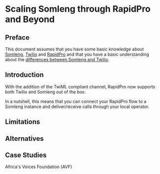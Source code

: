# Scaling Somleng through RapidPro and Beyond

## Preface

This document assumes that you have some basic knowledge about [Somleng](https://github.com/somleng/somleng-project/blob/master/docs/what_is_somleng.md), [Twilio](https://github.com/somleng/somleng-project/blob/master/docs/what_is_twilio.md) and [RapidPro](https://community.rapidpro.io/) and that you have a basic understanding about the [differences between Somleng and Twilio](https://github.com/somleng/somleng-project/blob/master/docs/somleng_twilio_comparison.md).

## Introduction

With the addition of the TwiML compliant channel, RapidPro now supports both Twilio and Somleng out of the box.

In a nutshell, this means that you can connect your RapidPro flow to a Somleng instance and deliver/receive calls through your local operator.

## Limitations

## Alternatives

## Case Studies

Africa's Voices Foundation (AVF)

